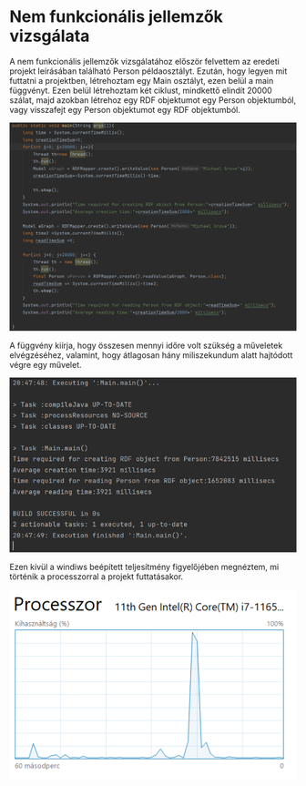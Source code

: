 # Nem funkcionális jellemzők vizsgálata
A nem funkcionális jellemzők vizsgálatához először felvettem az eredeti projekt leírásában található Person példaosztályt. Ezután, hogy legyen mit futtatni a projektben, létrehoztam egy Main osztályt, ezen belül a main függvényt. Ezen belül létrehoztam két ciklust, mindkettő elindít 20000 szálat, majd azokban létrehoz egy RDF objektumot egy Person objektumból, vagy visszafejt egy Person objektumot egy RDF objektumból.

![](pictures/perf/method_1.png)

 A függvény kiírja, hogy összesen mennyi időre volt szükség a műveletek elvégzéséhez, valamint, hogy átlagosan hány miliszekundum alatt hajtódott végre egy művelet.

 ![](pictures/perf/method_output.png)

Ezen kívül a windiws beépített teljesítmény figyelőjében megnéztem, mi történik a processzorral a projekt futtatásakor.

![](pictures/perf/CPU.png)
